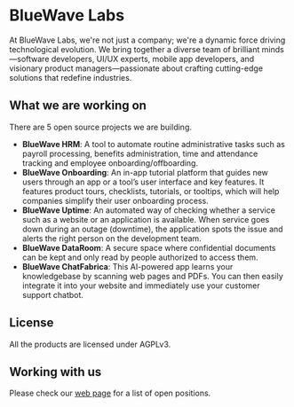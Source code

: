 
# BlueWave Labs

At BlueWave Labs, we're not just a company; we're a dynamic force driving technological evolution. We bring together a diverse team of brilliant minds—software developers, UI/UX experts, mobile app developers, and visionary product managers—passionate about crafting cutting-edge solutions that redefine industries.

## What we are working on

There are 5 open source projects we are building.

* **BlueWave HRM**: A tool to automate routine administrative tasks such as payroll processing, benefits administration, time and attendance tracking and employee onboarding/offboarding.
* **BlueWave Onboarding**: An in-app tutorial platform that guides new users through an app or a tool’s user interface and key features. It features product tours, checklists, tutorials, or tooltips, which will help companies simplify their user onboarding process.
* **BlueWave Uptime**: An automated way of checking whether a service such as a website or an application is available. When service goes down during an outage (downtime), the application spots the issue and alerts the right person on the development team.
* **BlueWave DataRoom**: A secure space where confidential documents can be kept and only read by people authorized to access them. 
* **BlueWave ChatFabrica**: This AI-powered app learns your knowledgebase by scanning web pages and PDFs. You can then easily integrate it into your website and immediately use your customer support chatbot.

## License

All the products are licensed under AGPLv3.

## Working with us

Please check our [web page](https://bluewavelabs.ca) for a list of open positions.
